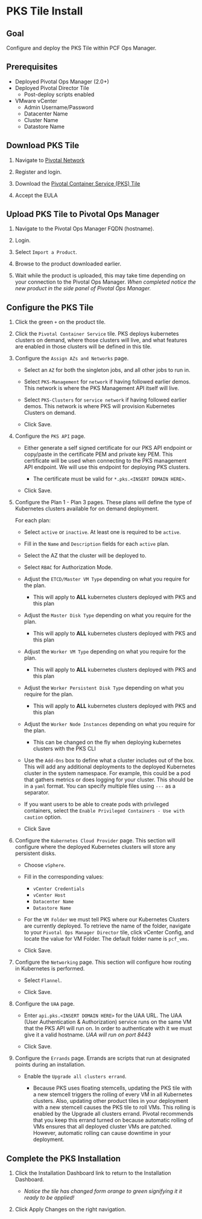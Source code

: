 # PKS Tile Install

## Goal
Configure and deploy the PKS Tile within PCF Ops Manager.

## Prerequisites

- Deployed Pivotal Ops Manager (2.0+) 
- Deployed Pivotal Director Tile
    - Post-deploy scripts enabled
- VMware vCenter 
    - Admin Username/Password
    - Datacenter Name
    - Cluster Name
    - Datastore Name

## Download PKS Tile

1. Navigate to [Pivotal Network](https://network.pivotal.io/)

1. Register and login.

1. Download the [Pivotal Container Service (PKS) Tile](https://network.pivotal.io/products/pivotal-container-service)

1. Accept the EULA

## Upload PKS Tile to Pivotal Ops Manager

1. Navigate to the Pivotal Ops Manager FQDN (hostname). 

1. Login.

1. Select `Import a Product`.

1. Browse to the product downloaded earlier.

1. Wait while the product is uploaded, this may take time depending on your connection to the Pivotal Ops Manager. *When completed notice the new product in the side panel of Pivotal Ops Manager.*

## Configure the PKS Tile

1. Click the green `+` on the product tile.

1. Click the `Pivotal Container Service` tile. PKS deploys kubernetes clusters on demand, where those clusters will live, and what features are enabled in those clusters will be defined in this tile.

1. Configure the `Assign AZs and Networks` page.
    - Select an `AZ` for both the singleton jobs, and all other jobs to run in.

    - Select `PKS-Management` for `network` if having followed earlier demos. This network is where the PKS Management API itself will live.

    - Select `PKS-Clusters` for `service network` if having followed earlier demos. This network is where PKS will provision Kubernetes Clusters on demand.

    - Click Save.

1. Configure the `PKS API` page.
    
    - Either generate a self signed certificate for our PKS API endpoint or copy/paste in the certificate PEM and private key PEM. This certificate will be used when connecting to the PKS management API endpoint. We will use this endpoint for deploying PKS clusters.
        - The certificate must be valid for `*.pks.<INSERT DOMAIN HERE>`. 
    
    - Click Save.

1. Configure the Plan 1 - Plan 3 pages. These plans will define the type of Kubernetes clusters available for on demand deployment.
    
    For each plan: 
    
    - Select `active` or `inactive`. At least one is required to be `active`.
    
    - Fill in the `Name` and `Description` fields for each `active` plan.

    - Select the AZ that the cluster will be deployed to.

    - Select `RBAC` for Authorization Mode.

    - Adjust the `ETCD/Master VM Type` depending on what you require for the plan. 
        - This will apply to **ALL** kubernetes clusters deployed with PKS and this plan

    - Adjust the `Master Disk Type` depending on what you require for the plan. 
        - This will apply to **ALL** kubernetes clusters deployed with PKS and this plan

    - Adjust the `Worker VM Type` depending on what you require for the plan. 
        - This will apply to **ALL** kubernetes clusters deployed with PKS and this plan

    - Adjust the `Worker Persistent Disk Type` depending on what you require for the plan. 
        - This will apply to **ALL** kubernetes clusters deployed with PKS and this plan

    - Adjust the `Worker Node Instances` depending on what you require for the plan. 
        - This can be changed on the fly when deploying kubernetes clusters with the PKS CLI

    - Use the `Add-Ons` box to define what a cluster includes out of the box. This will add any additional deployments to the deployed Kubernetes cluster in the system namespace. For example, this could be a pod that gathers metrics or does logging for your cluster. This should be in a `yaml` format. You can specify multiple files using `---` as a separator.

    - If you want users to be able to create pods with privileged containers, select the `Enable Privileged Containers - Use with caution` option.
    
    - Click Save

1. Configure the `Kubernetes Cloud Provider` page. This section will configure where the deployed Kubernetes clusters will store any persistent disks.
    
    - Choose `vSphere`.

    - Fill in the corresponding values:
        - `vCenter Credentials`
        - `vCenter Host`
        - `Datacenter Name`
        - `Datastore Name`
    
    - For the `VM Folder` we must tell PKS where our Kubernetes Clusters are currently deployed. To retrieve the name of the folder, navigate to your `Pivotal Ops Manager Director` tile, click vCenter Config, and locate the value for VM Folder. The default folder name is `pcf_vms`.

    - Click Save.

1. Configure the `Networking` page. This section will configure how routing in Kubernetes is performed.
    
    - Select `Flannel`.

    - Click Save.

1. Configure the `UAA` page. 

    - Enter `api.pks.<INSERT DOMAIN HERE>` for the UAA URL. The UAA (User Authentication & Authorization) service runs on the same VM that the PKS API will run on. In order to authenticate with it we must give it a valid hostname. *UAA will run on port 8443*

    - Click Save.

1. Configure the `Errands` page. Errands are scripts that run at designated points during an installation.

    - Enable the `Upgrade all clusters errand`. 
    
        - Because PKS uses floating stemcells, updating the PKS tile with a new stemcell triggers the rolling of every VM in all Kubernetes clusters. Also, updating other product tiles in your deployment with a new stemcell causes the PKS tile to roll VMs. This rolling is enabled by the Upgrade all clusters errand. Pivotal recommends that you keep this errand turned on because automatic rolling of VMs ensures that all deployed cluster VMs are patched. However, automatic rolling can cause downtime in your deployment.



## Complete the PKS Installation

1. Click the Installation Dashboard link to return to the Installation Dashboard.
    - *Notice the tile has changed form orange to green signifying it it ready to be applied!*

1. Click Apply Changes on the right navigation.
